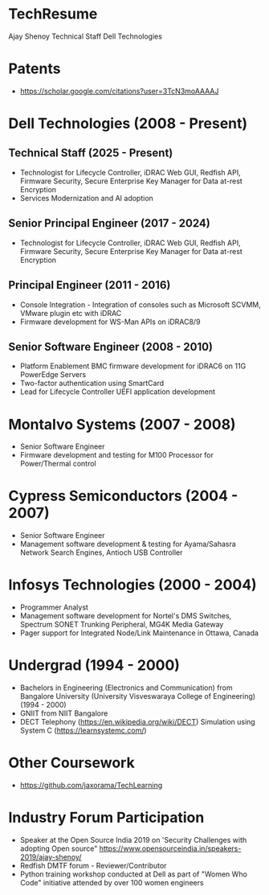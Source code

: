 # TechResume
Ajay Shenoy
Technical Staff
Dell Technologies

# Patents
* https://scholar.google.com/citations?user=3TcN3moAAAAJ

# Dell Technologies (2008 - Present)
## Technical Staff (2025 - Present)
* Technologist for Lifecycle Controller, iDRAC Web GUI, Redfish API, Firmware Security, Secure Enterprise Key Manager for Data at-rest Encryption
* Services Modernization and AI adoption

## Senior Principal Engineer (2017 - 2024)
* Technologist for Lifecycle Controller, iDRAC Web GUI, Redfish API, Firmware Security, Secure Enterprise Key Manager for Data at-rest Encryption
 
## Principal Engineer (2011 - 2016)
* Console Integration - Integration of consoles such as Microsoft SCVMM, VMware plugin etc with iDRAC
* Firmware development for WS-Man APIs on iDRAC8/9
 
## Senior Software Engineer (2008 - 2010)
* Platform Enablement BMC firmware development for iDRAC6 on 11G PowerEdge Servers
* Two-factor authentication using SmartCard
* Lead for Lifecycle Controller UEFI application development
  
# Montalvo Systems (2007 - 2008)
* Senior Software Engineer
* Firmware development and testing for M100 Processor for Power/Thermal control 

# Cypress Semiconductors (2004 - 2007)
* Senior Software Engineer
* Management software development & testing for Ayama/Sahasra Network Search Engines, Antioch USB Controller

# Infosys Technologies (2000 - 2004)
* Programmer Analyst
* Management software development for Nortel's DMS Switches, Spectrum SONET Trunking Peripheral, MG4K Media Gateway
* Pager support for Integrated Node/Link Maintenance in Ottawa, Canada

# Undergrad (1994 - 2000)
* Bachelors in Engineering (Electronics and Communication) from Bangalore University (University Visveswaraya College of Engineering) (1994 - 2000)
* GNIIT from NIIT Bangalore
* DECT Telephony (https://en.wikipedia.org/wiki/DECT) Simulation using System C (https://learnsystemc.com/)

# Other Coursework
* https://github.com/jaxorama/TechLearning 

# Industry Forum Participation
* Speaker at the Open Source India 2019 on 'Security Challenges with adopting Open source" https://www.opensourceindia.in/speakers-2019/ajay-shenoy/
* Redfish DMTF forum - Reviewer/Contributor
* Python training workshop conducted at Dell as part of "Women Who Code" initiative attended by over 100 women engineers 
